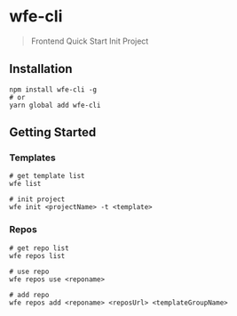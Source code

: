 # wfe-cli

> Frontend Quick Start Init Project

## Installation

```shell
npm install wfe-cli -g
# or
yarn global add wfe-cli
```

## Getting Started

### Templates

```shell
# get template list
wfe list

# init project
wfe init <projectName> -t <template> 
```

### Repos

```shell
# get repo list
wfe repos list

# use repo
wfe repos use <reponame>

# add repo
wfe repos add <reponame> <reposUrl> <templateGroupName>
```
